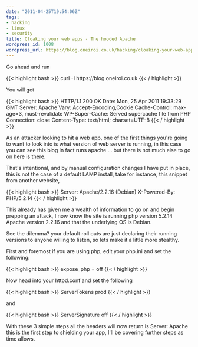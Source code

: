 ```yaml
---
date: "2011-04-25T19:54:06Z"
tags:
- hacking
- linux
- security
title: Cloaking your web apps - The hooded Apache
wordpress_id: 1008
wordpress_url: https://blog.oneiroi.co.uk/hacking/cloaking-your-web-apps-the-hooded-apache
---
```

<p>Go ahead and run</p>
<p>{{< highlight bash >}}
curl -I https://blog.oneiroi.co.uk
{{< / highlight >}}</p>
<p>You will get </p>
<p>{{< highlight bash >}}
HTTP/1.1 200 OK
Date: Mon, 25 Apr 2011 19:33:29 GMT
Server: Apache
Vary: Accept-Encoding,Cookie
Cache-Control: max-age=3, must-revalidate
WP-Super-Cache: Served supercache file from PHP
Connection: close
Content-Type: text/html; charset=UTF-8
{{< / highlight >}}</p>
<p>As an attacker looking to hit a web app, one of the first things you're going to want to look into is what version of web server is running, in this case you can see this blog in fact runs apache ... but there is not much else to go on here is there.</p>
<p>That's intentional, and by manual configuration changes I have put in place, this is not the case of a default LAMP install, take for instance, this snippet from another website,</p>
<p>{{< highlight bash >}}
Server: Apache/2.2.16 (Debian)
X-Powered-By: PHP/5.2.14
{{< / highlight >}}</p>
<p>This already has given me a wealth of information to go on and begin prepping an attack, I now know the site is running php version 5.2.14 Apache version 2.2.16 and that the underlying OS is Debian.</p>

See the dilemma? your default roll outs are just declaring their running versions to anyone willing to listen, so lets make it a little more stealthy.

First and foremost if you are using php, edit your php.ini and set the following:

{{< highlight bash >}}
expose_php = off
{{< / highlight >}}

Now head into your httpd.conf and set the following

{{< highlight bash >}}
ServerTokens prod
{{< / highlight >}}

and

{{< highlight bash >}}
ServerSignature off
{{< / highlight >}}

With these 3 simple steps all the headers will now return is Server: Apache this is the first step to shielding your app, I'll be covering further steps as time allows.


